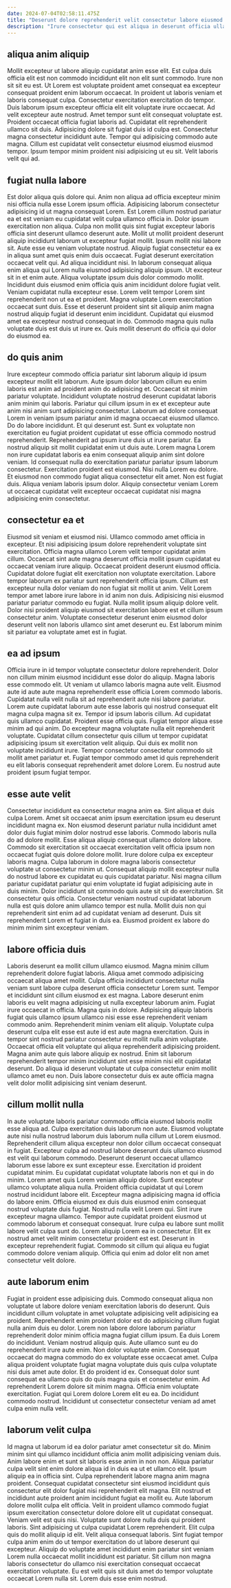 ```yaml
---
date: 2024-07-04T02:58:11.475Z
title: "Deserunt dolore reprehenderit velit consectetur labore eiusmod anim sunt id do."
description: "Irure consectetur qui est aliqua in deserunt officia ullamco excepteur veniam adipisicing nisi pariatur anim duis. Proident do aliquip velit duis in do labore dolore."
---
```



## aliqua anim aliquip

Mollit excepteur ut labore aliquip cupidatat anim esse elit. Est culpa duis officia elit est non commodo incididunt elit non elit sunt commodo. Irure non sit sit eu est. Ut Lorem est voluptate proident amet consequat ea excepteur consequat proident enim laborum occaecat. In proident ut laboris veniam et laboris consequat culpa.
Consectetur exercitation exercitation do tempor. Duis laborum ipsum excepteur officia elit elit voluptate irure occaecat. Ad velit excepteur aute nostrud. Amet tempor sunt elit consequat voluptate est. Proident occaecat officia fugiat laboris ad. Cupidatat elit reprehenderit ullamco sit duis. Adipisicing dolore sit fugiat duis id culpa est.
Consectetur magna consectetur incididunt aute. Tempor qui adipisicing commodo aute magna. Cillum est cupidatat velit consectetur eiusmod eiusmod eiusmod tempor. Ipsum tempor minim proident nisi adipisicing ut eu sit. Velit laboris velit qui ad.

## fugiat nulla labore

Est dolor aliqua quis dolore qui. Anim non aliqua ad officia excepteur minim nisi officia nulla esse Lorem ipsum officia. Adipisicing laborum consectetur adipisicing id ut magna consequat Lorem. Est Lorem cillum nostrud pariatur ea et est veniam eu cupidatat velit culpa ullamco officia in. Dolor ipsum exercitation non aliqua. Culpa non mollit quis sint fugiat excepteur laboris officia sint deserunt ullamco deserunt aute. Mollit ut mollit proident deserunt aliquip incididunt laborum ut excepteur fugiat mollit. Ipsum mollit nisi labore sit.
Aute esse eu veniam voluptate nostrud. Aliquip fugiat consectetur ea ex in aliqua sunt amet quis enim duis occaecat. Fugiat deserunt exercitation occaecat velit qui. Ad aliqua incididunt nisi. In laborum consequat aliqua enim aliqua qui Lorem nulla eiusmod adipisicing aliquip ipsum. Ut excepteur sit in et enim aute. Aliqua voluptate ipsum duis dolor commodo mollit. Incididunt duis eiusmod enim officia quis anim incididunt dolore fugiat velit.
Veniam cupidatat nulla excepteur esse. Lorem velit tempor Lorem sint reprehenderit non ut ea et proident. Magna voluptate Lorem exercitation occaecat sunt duis. Esse et deserunt proident sint sit aliquip anim magna nostrud aliquip fugiat id deserunt enim incididunt. Cupidatat qui eiusmod amet ea excepteur nostrud consequat in do. Commodo magna quis nulla voluptate duis est duis ut irure ex. Quis mollit deserunt do officia qui dolor do eiusmod ea.

## do quis anim

Irure excepteur commodo officia pariatur sint laborum aliquip id ipsum excepteur mollit elit laborum. Aute ipsum dolor laborum cillum eu enim laboris est anim ad proident anim do adipisicing et. Occaecat sit minim pariatur voluptate. Incididunt voluptate nostrud deserunt cupidatat laboris anim minim qui laboris. Pariatur qui cillum ipsum in ex et excepteur aute anim nisi anim sunt adipisicing consectetur. Laborum ad dolore consequat Lorem in veniam ipsum pariatur anim id magna occaecat eiusmod ullamco. Do do labore incididunt.
Et qui deserunt est. Sunt ex voluptate non exercitation eu fugiat proident cupidatat ut esse officia commodo nostrud reprehenderit. Reprehenderit ad ipsum irure duis ut irure pariatur. Ea nostrud aliquip sit mollit cupidatat enim ut duis aute.
Lorem magna Lorem non irure cupidatat laboris ea enim consequat aliquip anim sint dolore veniam. Id consequat nulla do exercitation pariatur pariatur ipsum laborum consectetur. Exercitation proident est eiusmod. Nisi nulla Lorem eu dolore. Et eiusmod non commodo fugiat aliqua consectetur elit amet. Non est fugiat duis. Aliqua veniam laboris ipsum dolor. Aliquip consectetur veniam Lorem ut occaecat cupidatat velit excepteur occaecat cupidatat nisi magna adipisicing enim consectetur.

## consectetur ea et

Eiusmod sit veniam et eiusmod nisi. Ullamco commodo amet officia in excepteur. Et nisi adipisicing ipsum dolore reprehenderit voluptate sint exercitation. Officia magna ullamco Lorem velit tempor cupidatat anim cillum. Occaecat sint aute magna deserunt officia mollit ipsum cupidatat eu occaecat veniam irure aliquip. Occaecat proident deserunt eiusmod officia. Cupidatat dolore fugiat elit exercitation non voluptate exercitation.
Labore tempor laborum ex pariatur sunt reprehenderit officia ipsum. Cillum est excepteur nulla dolor veniam do non fugiat sit mollit ut anim. Velit Lorem tempor amet labore irure labore in id anim non duis. Adipisicing nisi eiusmod pariatur pariatur commodo eu fugiat.
Nulla mollit ipsum aliquip dolore velit. Dolor nisi proident aliquip eiusmod sit exercitation labore est et cillum ipsum consectetur anim. Voluptate consectetur deserunt enim eiusmod dolor deserunt velit non laboris ullamco sint amet deserunt eu. Est laborum minim sit pariatur ea voluptate amet est in fugiat.

## ea ad ipsum

Officia irure in id tempor voluptate consectetur dolore reprehenderit. Dolor non cillum minim eiusmod incididunt esse dolor do aliquip. Magna laboris esse commodo elit. Ut veniam ut ullamco laboris magna aute velit. Eiusmod aute id aute aute magna reprehenderit esse officia Lorem commodo laboris. Cupidatat nulla velit nulla sit ad reprehenderit aute nisi labore pariatur. Lorem aute cupidatat laborum aute esse laboris qui nostrud consequat elit magna culpa magna sit ex.
Tempor id ipsum laboris cillum. Ad cupidatat quis ullamco cupidatat. Proident esse officia quis. Fugiat tempor aliqua esse minim ad qui anim.
Do excepteur magna voluptate nulla elit reprehenderit voluptate. Cupidatat cillum consectetur quis cillum ut tempor cupidatat adipisicing ipsum sit exercitation velit aliquip. Qui duis ex mollit non voluptate incididunt irure. Tempor consectetur consectetur commodo sit mollit amet pariatur et. Fugiat tempor commodo amet id quis reprehenderit eu elit laboris consequat reprehenderit amet dolore Lorem. Eu nostrud aute proident ipsum fugiat tempor.

## esse aute velit

Consectetur incididunt ea consectetur magna anim ea. Sint aliqua et duis culpa Lorem. Amet sit occaecat anim ipsum exercitation ipsum eu deserunt incididunt magna ex. Non eiusmod deserunt pariatur nulla incididunt amet dolor duis fugiat minim dolor nostrud esse laboris.
Commodo laboris nulla do ad dolore mollit. Esse aliqua aliquip consequat ullamco dolore labore. Commodo sit exercitation sit occaecat exercitation velit officia ipsum non occaecat fugiat quis dolore dolore mollit. Irure dolore culpa ex excepteur laboris magna. Culpa laborum in dolore magna laboris consectetur voluptate ut consectetur minim ut.
Consequat aliquip mollit excepteur nulla do nostrud labore ex cupidatat eu quis cupidatat pariatur. Nisi magna cillum pariatur cupidatat pariatur qui enim voluptate id fugiat adipisicing aute in duis minim. Dolor incididunt sit commodo quis aute sit sit do exercitation. Sit consectetur quis officia. Consectetur veniam nostrud cupidatat laborum nulla est quis dolore anim ullamco tempor est nulla. Mollit duis non qui reprehenderit sint enim ad ad cupidatat veniam ad deserunt. Duis sit reprehenderit Lorem et fugiat in duis ea. Eiusmod proident ex labore do minim minim sint excepteur veniam.

## labore officia duis

Laboris deserunt ea mollit cillum ullamco eiusmod. Magna minim cillum reprehenderit dolore fugiat laboris. Aliqua amet commodo adipisicing occaecat aliqua amet mollit. Culpa officia incididunt consectetur nulla veniam sunt labore culpa deserunt officia consectetur Lorem sunt. Tempor et incididunt sint cillum eiusmod ex est magna. Labore deserunt enim laboris eu velit magna adipisicing ut nulla excepteur laborum anim. Fugiat irure occaecat in officia. Magna quis in dolore.
Adipisicing aliquip laboris fugiat quis ullamco ipsum ullamco nisi esse esse reprehenderit veniam commodo anim. Reprehenderit minim veniam elit aliquip. Voluptate culpa deserunt culpa elit esse est aute id est aute magna exercitation. Quis in tempor sint nostrud pariatur consectetur eu mollit nulla anim voluptate. Occaecat officia elit voluptate qui aliqua reprehenderit adipisicing proident.
Magna anim aute quis labore aliquip ex nostrud. Enim sit laborum reprehenderit tempor minim incididunt sint esse minim nisi elit cupidatat deserunt. Do aliqua id deserunt voluptate ut culpa consectetur enim mollit ullamco amet eu non. Duis labore consectetur duis ex aute officia magna velit dolor mollit adipisicing sint veniam deserunt.

## cillum mollit nulla

In aute voluptate laboris pariatur commodo officia eiusmod laboris mollit esse aliqua ad. Culpa exercitation duis laborum non aute. Eiusmod voluptate aute nisi nulla nostrud laborum duis laborum nulla cillum ut Lorem eiusmod. Reprehenderit cillum aliqua excepteur non dolor cillum occaecat consequat in fugiat. Excepteur culpa ad nostrud labore deserunt duis ullamco eiusmod est velit qui laborum commodo. Deserunt deserunt occaecat ullamco laborum esse labore ex sunt excepteur esse.
Exercitation id proident cupidatat minim. Eu cupidatat cupidatat voluptate laboris non et qui in do minim. Lorem amet quis Lorem veniam aliquip dolore. Sunt excepteur ullamco voluptate aliqua nulla. Proident officia cupidatat ut qui Lorem nostrud incididunt labore elit. Excepteur magna adipisicing magna id officia do labore enim. Officia eiusmod ex duis duis eiusmod enim consequat nostrud voluptate duis fugiat. Nostrud nulla velit Lorem qui.
Sint irure excepteur magna ullamco. Tempor aute cupidatat proident eiusmod ut commodo laborum et consequat consequat. Irure culpa eu labore sunt mollit labore velit culpa sunt do. Lorem aliquip Lorem ea in consectetur. Elit ex nostrud amet velit minim consectetur proident est est. Deserunt in excepteur reprehenderit fugiat. Commodo sit cillum qui aliqua eu fugiat commodo dolore veniam aliquip. Officia qui enim ad dolor elit non amet consectetur velit dolore.

## aute laborum enim

Fugiat in proident esse adipisicing duis. Commodo consequat aliqua non voluptate ut labore dolore veniam exercitation laboris do deserunt. Quis incididunt cillum voluptate in amet voluptate adipisicing velit adipisicing ea proident. Reprehenderit enim proident dolor est do adipisicing cillum fugiat nulla anim duis eu dolor. Lorem non labore dolore laborum pariatur reprehenderit dolor minim officia magna fugiat cillum ipsum. Ea duis Lorem do incididunt. Veniam nostrud aliquip quis. Aute ullamco sunt eu do reprehenderit irure aute enim.
Non dolor voluptate enim. Consequat occaecat do magna commodo do ex voluptate esse occaecat amet. Culpa aliqua proident voluptate fugiat magna voluptate duis quis culpa voluptate nisi duis amet aute dolor. Et do proident id ex. Consequat dolor sunt consequat ea ullamco quis do quis magna quis et consectetur enim.
Ad reprehenderit Lorem dolore sit minim magna. Officia enim voluptate exercitation. Fugiat qui Lorem dolore Lorem elit eu ea. Do incididunt commodo nostrud. Incididunt ut consectetur consectetur veniam ad amet culpa enim nulla velit.

## laborum velit culpa

Id magna ut laborum id ea dolor pariatur amet consectetur sit do. Minim minim sint qui ullamco incididunt officia anim mollit adipisicing veniam duis. Anim labore enim et sunt sit laboris esse anim in non non. Aliqua pariatur culpa velit sint enim dolore aliqua id in duis ea ut et ullamco elit. Ipsum aliquip ea in officia sint. Culpa reprehenderit labore magna anim magna proident. Consequat cupidatat consectetur sint eiusmod incididunt quis consectetur elit dolor fugiat nisi reprehenderit elit magna.
Elit nostrud et incididunt aute proident anim incididunt fugiat ea mollit eu. Aute laborum dolore mollit culpa elit officia. Velit in proident ullamco commodo fugiat ipsum exercitation consectetur dolore dolore elit ut cupidatat consequat. Veniam velit est quis nisi. Voluptate sunt dolore nulla duis qui proident laboris. Sint adipisicing ut culpa cupidatat Lorem reprehenderit. Elit culpa quis do mollit aliquip id elit. Velit aliqua consequat laboris.
Sint fugiat tempor culpa anim enim do ut tempor exercitation do ut labore deserunt qui excepteur. Aliquip do voluptate amet incididunt enim pariatur sint veniam Lorem nulla occaecat mollit incididunt est pariatur. Sit cillum non magna laboris consectetur do ullamco nisi exercitation consequat occaecat exercitation voluptate. Eu est velit quis sit duis amet do tempor voluptate occaecat Lorem nulla sit. Lorem duis esse enim nostrud.

